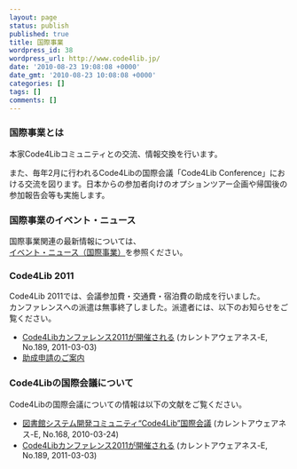 ```yaml
---
layout: page
status: publish
published: true
title: 国際事業
wordpress_id: 38
wordpress_url: http://www.code4lib.jp/
date: '2010-08-23 19:08:08 +0000'
date_gmt: '2010-08-23 10:08:08 +0000'
categories: []
tags: []
comments: []
---
```

<h3>国際事業とは</h3>
<p>本家Code4Libコミュニティとの交流、情報交換を行います。</p>
<p>また、毎年2月に行われるCode4Libの国際会議「Code4Lib Conference」における交流を図ります。日本からの参加者向けのオプションツアー企画や帰国後の参加報告会等も実施します。</p>
<h3>国際事業のイベント・ニュース</h3>
<p>国際事業関連の最新情報については、<br />
<a href="http://www.code4lib.jp/category/%e5%9b%bd%e9%9a%9b%e4%ba%8b%e6%a5%ad/">イベント・ニュース（国際事業）</a>を参照ください。</p>
<h3>Code4Lib 2011</h3>
<p>Code4Lib 2011では、会議参加費・交通費・宿泊費の助成を行いました。<br />
カンファレンスへの派遣は無事終了しました。派遣者には、以下のお知らせをご覧ください。</p>
<ul>
<li><a href="http://current.ndl.go.jp/e1153">Code4Libカンファレンス2011が開催される</a> (カレントアウェアネス-E, No.189, 2011-03-03)</li>
<li><a href="http://www.code4lib.jp/2010/11/248/">助成申請のご案内</a>
</ul>
<h3>Code4Libの国際会議について</h3>
<p>Code4Libの国際会議についての情報は以下の文献をご覧ください。</p>
<ul>
<li><a href="http://current.ndl.go.jp/e1033">図書館システム開発コミュニティ&ldquo;Code4Lib&rdquo;国際会議</a> (カレントアウェアネス-E, No.168, 2010-03-24)</li>
<li><a href="http://current.ndl.go.jp/e1153">Code4Libカンファレンス2011が開催される</a> (カレントアウェアネス-E, No.189, 2011-03-03)</li>
</ul>
